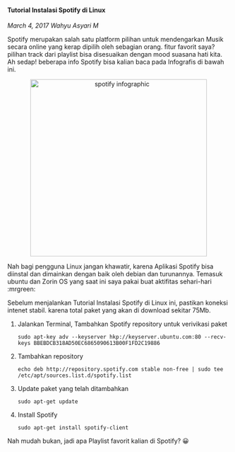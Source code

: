 #### Tutorial Instalasi Spotify di Linux
_March 4, 2017 Wahyu Asyari M_	

Spotify merupakan salah satu platform pilihan untuk mendengarkan Musik secara online yang kerap dipilih oleh sebagian orang. fitur favorit saya? pilihan track dari playlist bisa disesuaikan dengan mood suasana hati kita. Ah sedap! beberapa info Spotify bisa kalian baca pada Infografis di bawah ini.

<p align="center">
	<img src="./posts/2017-03-04-tutorial-instalasi-spotify-di-linux/all-about-spotify-and-ecosport_527a5b85c6af0_w1500.jpg" height="400px" alt="spotify infographic">
</p> 

Nah bagi pengguna Linux jangan khawatir, karena Aplikasi Spotify bisa diinstal dan dimainkan dengan baik oleh debian dan turunannya. Temasuk ubuntu dan Zorin OS yang saat ini saya pakai buat aktifitas sehari-hari :mrgreen:

Sebelum menjalankan Tutorial Instalasi Spotify di Linux ini, pastikan koneksi intenet stabil. karena total paket yang akan di download sekitar 75Mb.

1. Jalankan Terminal, Tambahkan Spotify repository untuk verivikasi paket

    ```
    sudo apt-key adv --keyserver hkp://keyserver.ubuntu.com:80 --recv-keys BBEBDCB318AD50EC6865090613B00F1FD2C19886
    ```

2. Tambahkan repository

    ```
    echo deb http://repository.spotify.com stable non-free | sudo tee /etc/apt/sources.list.d/spotify.list
    ```

3. Update paket yang telah ditambahkan 

    ```
    sudo apt-get update
    ```

4. Install Spotify

    ```
    sudo apt-get install spotify-client
    ```

Nah mudah bukan, jadi apa Playlist favorit kalian di Spotify? 😀